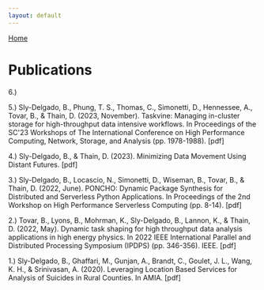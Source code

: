 ```yaml
---
layout: default
---
```


[Home](./)

# Publications

6.)

5.) Sly-Delgado, B., Phung, T. S., Thomas, C., Simonetti, D., Hennessee, A., Tovar, B., & Thain, D. (2023, November). Taskvine: Managing in-cluster storage for high-throughput data intensive workflows. In Proceedings of the SC'23 Workshops of The International Conference on High Performance Computing, Network, Storage, and Analysis (pp. 1978-1988). [pdf]

4.) Sly-Delgado, B., & Thain, D. (2023). Minimizing Data Movement Using Distant Futures. [pdf]

3.) Sly-Delgado, B., Locascio, N., Simonetti, D., Wiseman, B., Tovar, B., & Thain, D. (2022, June). PONCHO: Dynamic Package Synthesis for Distributed and Serverless Python Applications. In Proceedings of the 2nd Workshop on High Performance Serverless Computing (pp. 8-14). [pdf]

2.) Tovar, B., Lyons, B., Mohrman, K., Sly-Delgado, B., Lannon, K., & Thain, D. (2022, May). Dynamic task shaping for high throughput data analysis applications in high energy physics. In 2022 IEEE International Parallel and Distributed Processing Symposium (IPDPS) (pp. 346-356). IEEE. [pdf]

1.) Sly-Delgado, B., Ghaffari, M., Gunjan, A., Brandt, C., Goulet, J. L., Wang, K. H., & Srinivasan, A. (2020). Leveraging Location Based Services for Analysis of Suicides in Rural Counties. In AMIA. [pdf]


